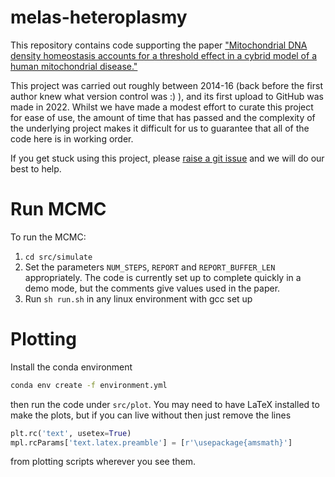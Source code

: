 # melas-heteroplasmy

This repository contains code supporting the paper ["Mitochondrial DNA density homeostasis accounts for a threshold effect in a cybrid model of a human mitochondrial disease."](https://doi.org/10.1042/BCJ20170651)

This project was carried out roughly between 2014-16 (back before the first author knew what version control was :) ), and its first upload to GitHub was made in 2022. Whilst we have made a modest effort to curate this project for ease of use, the amount of time that has passed and the complexity of the underlying project makes it difficult for us to guarantee that all of the code here is in working order.

If you get stuck using this project, please [raise a git issue](https://github.com/StochasticBiology/melas-heteroplasmy/issues) and we will do our best to help.

# Run MCMC

To run the MCMC:
1. `cd src/simulate`
2. Set the parameters `NUM_STEPS`, `REPORT` and `REPORT_BUFFER_LEN` appropriately. The code is currently set up to complete quickly in a demo mode, but the comments give values used in the paper.
3. Run `sh run.sh` in any linux environment with gcc set up

# Plotting

Install the conda environment
```bash
conda env create -f environment.yml
```
then run the code under `src/plot`. You may need to have LaTeX installed to make the plots, but if you can live without then just remove the lines
```python 
plt.rc('text', usetex=True)
mpl.rcParams['text.latex.preamble'] = [r'\usepackage{amsmath}']
```
from plotting scripts wherever you see them.
